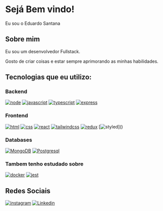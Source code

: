 # Sejá Bem vindo! 
Eu sou o Eduardo Santana

## Sobre mim
Eu sou um desenvolvedor Fullstack.

Gosto de criar coisas e estar sempre aprimorando as minhas habilidades.

## Tecnologias que eu utilizo:

### Backend
[![node](https://img.shields.io/badge/Node.js-43853D?style=for-the-badge&logo=node.js&logoColor=white)]()
[![javascript](https://img.shields.io/badge/JavaScript-323330?style=for-the-badge&logo=javascript&logoColor=F7DF1E)]()
[![typescript](https://img.shields.io/badge/TypeScript-007ACC?style=for-the-badge&logo=typescript&logoColor=white)]()
[![express](https://img.shields.io/badge/Express.js-404D59?style=for-the-badge)]()

### Frontend 
[![html](https://img.shields.io/badge/HTML5-E34F26?style=for-the-badge&logo=html5&logoColor=white)]()
[![css](https://img.shields.io/badge/CSS3-1572B6?style=for-the-badge&logo=css3&logoColor=white)]()
[![react](https://img.shields.io/badge/React-20232A?style=for-the-badge&logo=react&logoColor=61DAFB)]()
[![tailwindcss](https://img.shields.io/badge/Tailwind_CSS-38B2AC?style=for-the-badge&logo=tailwind-css&logoColor=white)]()
[![redux](https://img.shields.io/badge/Redux-593D88?style=for-the-badge&logo=redux&logoColor=white)]()
[![styled]([https://img.shields.io/badge/Redux-593D88?style=for-the-badge&logo=redux&logoColor=white](https://img.shields.io/badge/styled--components-DB7093?style=for-the-badge&logo=styled-components&logoColor=white))]()

### Databases
[![MongoDB](https://img.shields.io/badge/MongoDB-4EA94B?style=for-the-badge&logo=mongodb&logoColor=white)]()
[![Postgresql](https://img.shields.io/badge/PostgreSQL-316192?style=for-the-badge&logo=postgresql&logoColor=white)]()

### Tambem tenho estudado sobre
[![docker](https://img.shields.io/badge/Docker-2496ED?style=for-the-badge&logo=docker&logoColor=white)]()
[![jest](https://img.shields.io/badge/Jest-323330?style=for-the-badge&logo=Jest&logoColor=white)]()

## Redes Sociais
[![instagram](https://img.shields.io/badge/Instagram-E4405F?style=for-the-badge&logo=instagram&logoColor=white)](https://www.instagram.com/edusantanaw/)
[![Linkedin](https://img.shields.io/badge/LinkedIn-0077B5?style=for-the-badge&logo=linkedin&logoColor=white)](https://www.linkedin.com/in/eduardo-santana-7a4926245/)
